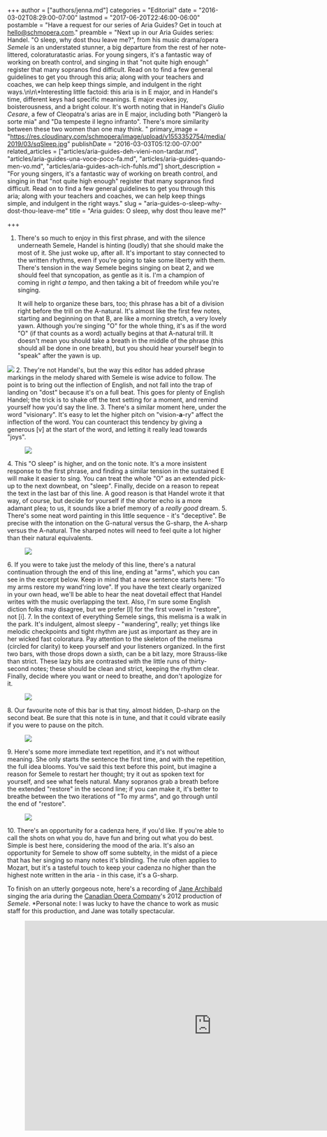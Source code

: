 +++
author = ["authors/jenna.md"]
categories = "Editorial"
date = "2016-03-02T08:29:00-07:00"
lastmod = "2017-06-20T22:46:00-06:00"
postamble = "Have a request for our series of Aria Guides? Get in touch at [hello@schmopera.com](mailto:hello@schmopera.com)."
preamble = "Next up in our Aria Guides series: Handel. \"O sleep, why dost thou leave me?\", from his music drama/opera *Semele* is an understated stunner, a big departure from the rest of her note-littered, coloraturatastic arias. For young singers, it's a fantastic way of working on breath control, and singing in that \"not quite high enough\" register that many sopranos find difficult. Read on to find a few general guidelines to get you through this aria; along with your teachers and coaches, we can help keep things simple, and indulgent in the right ways.\n\n\\*Interesting little factoid: this aria is in E major, and in Handel's time, different keys had specific meanings. E major evokes joy, boisterousness, and a bright colour. It's worth noting that in Handel's *Giulio Cesare*, a few of Cleopatra's arias are in E major, including both \"Piangerò la sorte mia\" and \"Da tempeste il legno infranto\". There's more similarity between these two women than one may think. "
primary_image = "https://res.cloudinary.com/schmopera/image/upload/v1553352754/media/2019/03/sqSleep.jpg"
publishDate = "2016-03-03T05:12:00-07:00"
related_articles = ["articles/aria-guides-deh-vieni-non-tardar.md", "articles/aria-guides-una-voce-poco-fa.md", "articles/aria-guides-quando-men-vo.md", "articles/aria-guides-ach-ich-fuhls.md"]
short_description = "For young singers, it's a fantastic way of working on breath control, and singing in that \"not quite high enough\" register that many sopranos find difficult. Read on to find a few general guidelines to get you through this aria; along with your teachers and coaches, we can help keep things simple, and indulgent in the right ways."
slug = "aria-guides-o-sleep-why-dost-thou-leave-me"
title = "Aria guides: O sleep, why dost thou leave me?"

+++
 1. There's so much to enjoy in this first phrase, and with the silence underneath Semele, Handel is hinting (loudly) that she should make the most of it. She just woke up, after all. It's important to stay connected to the written rhythms, even if you're going to take some liberty with them. There's tension in the way Semele begins singing on beat 2, and we should feel that syncopation, as gentle as it is. I'm a champion of coming in right _a tempo_, and then taking a bit of freedom while you're singing.

    It will help to organize these bars, too; this phrase has a bit of a division right before the trill on the A-natural. It's almost like the first few notes, starting and beginning on that B, are like a morning stretch, a very lovely yawn. Although you're singing "O" for the whole thing, it's as if the word "O" (if that counts as a word) actually begins at that A-natural trill. It doesn't mean you should take a breath in the middle of the phrase (this should all be done in one breath), but you should hear yourself begin to "speak" after the yawn is up.<figure data-type="image">

![](https://res.cloudinary.com/schmopera/image/upload/v1545409169/media/webhook-uploads/1456932036776/Aria-Guide---Semele---p1.jpg.jpg) </figure>
 2. They're not Handel's, but the way this editor has added phrase markings in the melody shared with Semele is wise advice to follow. The point is to bring out the inflection of English, and not fall into the trap of landing on "dost" because it's on a full beat. This goes for plenty of English Handel; the trick is to shake off the text setting for a moment, and remind yourself how you'd say the line.
 3. There's a similar moment here, under the word "visionary". It's easy to let the higher pitch on "vision-**a**-ry" affect the inflection of the word. You can counteract this tendency by giving a generous \[v\] at the start of the word, and letting it really lead towards "joys".<figure data-type="image">

![](https://res.cloudinary.com/schmopera/image/upload/v1545409169/media/webhook-uploads/1456932095703/Aria-Guide---Semele---p1-half.jpg.jpg)
    </figure>
 4. This "O sleep" is higher, and on the tonic note. It's a more insistent response to the first phrase, and finding a similar tension in the sustained E will make it easier to sing. You can treat the whole "O" as an extended pick-up to the next downbeat, on "sleep". Finally, decide on a reason to repeat the text in the last bar of this line. A good reason is that Handel wrote it that way, of course, but decide for yourself if the shorter echo is a more adamant plea; to us, it sounds like a brief memory of a _really good_ dream.
 5. There's some neat word painting in this little sequence - it's "deceptive". Be precise with the intonation on the G-natural versus the G-sharp, the A-sharp versus the A-natural. The sharped notes will need to feel quite a lot higher than their natural equivalents.<figure data-type="image">

![](https://res.cloudinary.com/schmopera/image/upload/v1545409169/media/webhook-uploads/1456932146913/Aria-Guide---Semele---p2.jpg.jpg)
    </figure>
 6. If you were to take just the melody of this line, there's a natural continuation through the end of this line, ending at "arms", which you can see in the excerpt below. Keep in mind that a new sentence starts here: "To my arms restore my wand'ring love". If you have the text clearly organized in your own head, we'll be able to hear the neat dovetail effect that Handel writes with the music overlapping the text. Also, I'm sure some English diction folks may disagree, but we prefer \[I\] for the first vowel in "restore", not \[i\].
 7. In the context of everything Semele sings, this melisma is a walk in the park. It's indulgent, almost sleepy - "wandering", really; yet things like melodic checkpoints and tight rhythm are just as important as they are in her wicked fast coloratura. Pay attention to the skeleton of the melisma (circled for clarity) to keep yourself and your listeners organized. In the first two bars, with those drops down a sixth, can be a bit lazy, more Strauss-like than strict. These lazy bits are contrasted with the little runs of thirty-second notes; these should be clean and strict, keeping the rhythm clear. Finally, decide where you want or need to breathe, and don't apologize for it.<figure data-type="image">

![](https://res.cloudinary.com/schmopera/image/upload/v1545409169/media/webhook-uploads/1456932218593/Aria-Guide---Semele---p3.jpg.jpg)
    </figure>
 8. Our favourite note of this bar is that tiny, almost hidden, D-sharp on the second beat. Be sure that this note is in tune, and that it could vibrate easily if you were to pause on the pitch.<figure data-type="image">![](https://res.cloudinary.com/schmopera/image/upload/v1545409169/media/webhook-uploads/1456932291692/Aria-Guide---Semele-p4.jpg.jpg)
    </figure>
 9. Here's some more immediate text repetition, and it's not without meaning. She only starts the sentence the first time, and with the repetition, the full idea blooms. You've said this text before this point, but imagine a reason for Semele to restart her thought; try it out as spoken text for yourself, and see what feels natural. Many sopranos grab a breath before the extended "restore" in the second line; if you can make it, it's better to breathe between the two iterations of "To my arms", and go through until the end of "restore".<figure data-type="image">

![](https://res.cloudinary.com/schmopera/image/upload/v1545409169/media/webhook-uploads/1456932468871/Aria-Guide---Semele---p5.jpg.jpg)
    </figure>
10. There's an opportunity for a cadenza here, if you'd like. If you're able to call the shots on what you do, have fun and bring out what you do best. Simple is best here, considering the mood of the aria. It's also an opportunity for Semele to show off some subtelty, in the midst of a piece that has her singing so many notes it's blinding. The rule often applies to Mozart, but it's a tasteful touch to keep your cadenza no higher than the highest note written in the aria - in this case, it's a G-sharp.

To finish on an utterly gorgeous note, here's a recording of [Jane Archibald](/scene/people/jane-archibald/) singing the aria during the [Canadian Opera Company](/scene/companies/canadian-opera-company/)'s 2012 production of _Semele_. *Personal note: I was lucky to have the chance to work as music staff for this production, and Jane was totally spectacular.

<figure data-type="video">
<iframe width="854" height="480" src="https://www.youtube.com/embed/1ILm0yAyh-U" frameborder="0" allowfullscreen></iframe>
</figure>